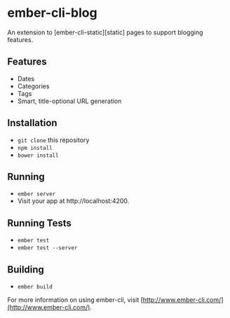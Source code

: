# ember-cli-blog

An extension to [ember-cli-static][static] pages to support blogging
features.

## Features

- Dates
- Categories
- Tags
- Smart, title-optional URL generation

## Installation

* `git clone` this repository
* `npm install`
* `bower install`

## Running

* `ember server`
* Visit your app at http://localhost:4200.

## Running Tests

* `ember test`
* `ember test --server`

## Building

* `ember build`

For more information on using ember-cli, visit [http://www.ember-cli.com/](http://www.ember-cli.com/).
